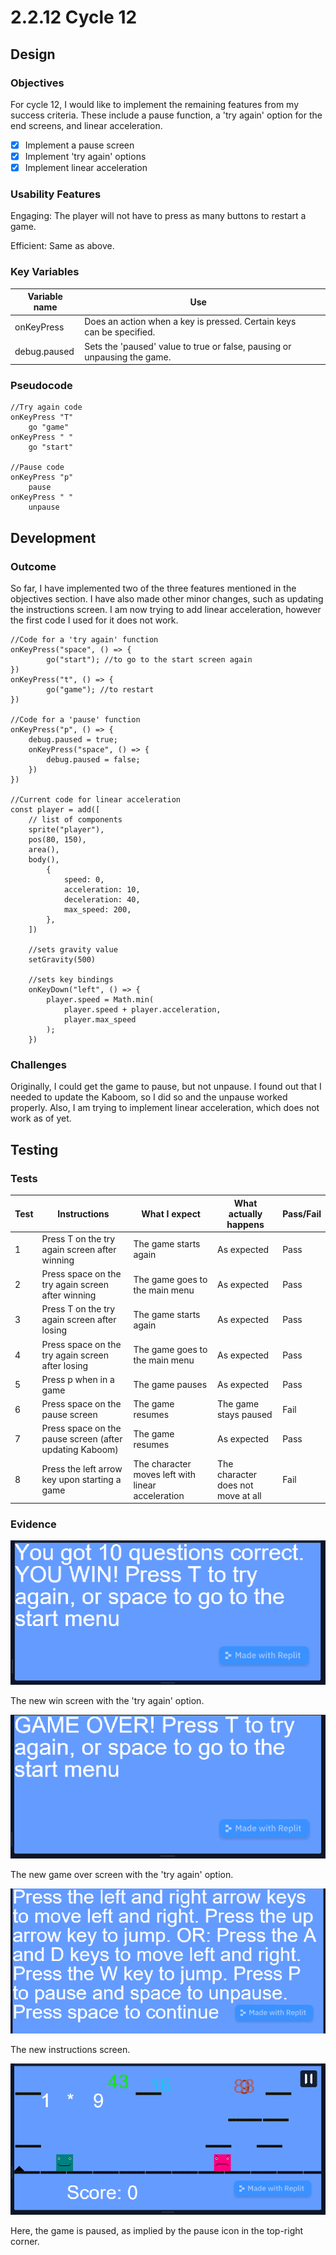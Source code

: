 # 2.2.12 Cycle 12

## Design

### Objectives

For cycle 12, I would like to implement the remaining features from my success criteria. These include a pause function, a 'try again' option for the end screens, and linear acceleration.

* [x] Implement a pause screen
* [x] Implement 'try again' options
* [x] Implement linear acceleration

### Usability Features

Engaging: The player will not have to press as many buttons to restart a game.

Efficient: Same as above.

### Key Variables

<table><thead><tr><th>Variable name</th><th>Use</th><th data-hidden></th></tr></thead><tbody><tr><td>onKeyPress</td><td>Does an action when a key is pressed. Certain keys can be specified.</td><td></td></tr><tr><td>debug.paused</td><td>Sets the 'paused' value to true or false, pausing or unpausing the game.</td><td></td></tr></tbody></table>

### Pseudocode

```
//Try again code
onKeyPress "T"
    go "game"
onKeyPress " "
    go "start"

//Pause code
onKeyPress "p"
    pause
onKeyPress " "
    unpause
```

## Development

### Outcome

So far, I have implemented two of the three features mentioned in the objectives section. I have also made other minor changes, such as updating the instructions screen. I am now trying to add linear acceleration, however the first code I used for it does not work.

```
//Code for a 'try again' function
onKeyPress("space", () => {
        go("start"); //to go to the start screen again
})
onKeyPress("t", () => {
        go("game"); //to restart
})

//Code for a 'pause' function
onKeyPress("p", () => {
    debug.paused = true;
    onKeyPress("space", () => {
        debug.paused = false;
    })
})

//Current code for linear acceleration
const player = add([
    // list of components
    sprite("player"),
    pos(80, 150),
    area(),
    body(),
        {
            speed: 0,
            acceleration: 10,
            deceleration: 40,
            max_speed: 200,
        },
    ])

    //sets gravity value
    setGravity(500)

    //sets key bindings
    onKeyDown("left", () => {
        player.speed = Math.min(
            player.speed + player.acceleration,
            player.max_speed
        );
    })
```

### Challenges

Originally, I could get the game to pause, but not unpause. I found out that I needed to update the Kaboom, so I did so and the unpause worked properly. Also, I am trying to implement linear acceleration, which does not work as of yet.

## Testing

### Tests

| Test | Instructions                                            | What I expect                                     | What actually happens              | Pass/Fail |
| ---- | ------------------------------------------------------- | ------------------------------------------------- | ---------------------------------- | --------- |
| 1    | Press T on the try again screen after winning           | The game starts again                             | As expected                        | Pass      |
| 2    | Press space on the try again screen after winning       | The game goes to the main menu                    | As expected                        | Pass      |
| 3    | Press T on the try again screen after losing            | The game starts again                             | As expected                        | Pass      |
| 4    | Press space on the try again screen after losing        | The game goes to the main menu                    | As expected                        | Pass      |
| 5    | Press p when in a game                                  | The game pauses                                   | As expected                        | Pass      |
| 6    | Press space on the pause screen                         | The game resumes                                  | The game stays paused              | Fail      |
| 7    | Press space on the pause screen (after updating Kaboom) | The game resumes                                  | As expected                        | Pass      |
| 8    | Press the left arrow key upon starting a game           | The character moves left with linear acceleration | The character does not move at all | Fail      |

### Evidence

![](../.gitbook/assets/image.png)

The new win screen with the 'try again' option.

![](<../.gitbook/assets/image (1).png>)

The new game over screen with the 'try again' option.

![](<../.gitbook/assets/image (4).png>)

The new instructions screen.

![](<../.gitbook/assets/image (10).png>)

Here, the game is paused, as implied by the pause icon in the top-right corner.
